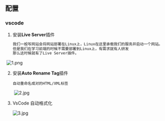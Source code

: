 ## 配置

### vscode

1. 安装**Live Server**插件

   ```markdown
   我们一般写网站会将网站部署在Linux上，Linux在这里承载我们的服务并启动一个网站。
   但是我们在学习前端的时候不需要部署到Linux上，有需求就有人研发
   那么这时候就有了Live Server插件。
   ```

​                       ![1.png](https://cdn.acwing.com/media/article/image/2022/04/19/189403_c8798d13bf-1.png) 

2. 安装**Auto Rename Tag**插件

   ```
   自动重命名成对的HTML/XML标签
   ```

   ​            ![2.jpg](https://cdn.acwing.com/media/article/image/2022/04/19/189403_078ae6a3bf-2.jpg) 

3. VsCode 自动格式化

   ![3.jpg](https://cdn.acwing.com/media/article/image/2022/04/19/189403_ae0f9eadbf-3.jpg) 

